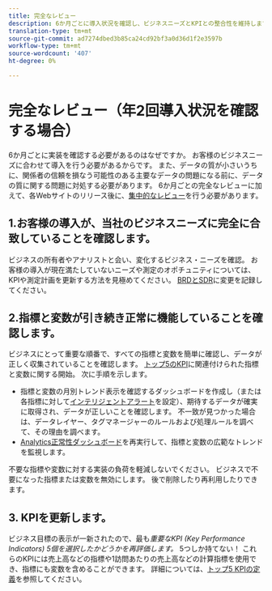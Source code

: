 ```yaml
---
title: 完全なレビュー
description: 6か月ごとに導入状況を確認し、ビジネスニーズとKPIとの整合性を維持します。
translation-type: tm+mt
source-git-commit: ad7274dbed3b85ca24cd92bf3a0d36d1f2e3597b
workflow-type: tm+mt
source-wordcount: '407'
ht-degree: 0%

---
```



# 完全なレビュー（年2回導入状況を確認する場合）

6か月ごとに実装を確認する必要があるのはなぜですか。 お客様のビジネスニーズに合わせて導入を行う必要があるからです。 また、データの質が小さいうちに、関係者の信頼を損なう可能性のある主要なデータの問題になる前に、データの質に関する問題に対処する必要があります。 6か月ごとの完全なレビューに加えて、各Webサイトのリリース後に、[集中的なレビュー](/help/implement/review/focused-review.md)を行う必要があります。

## 1.お客様の導入が、当社のビジネスニーズに完全に合致していることを確認します。

ビジネスの所有者やアナリストと会い、変化するビジネス・ニーズを確認。 お客様の導入が現在満たしていないニーズや測定のオポチュニティについては、KPIや測定計画を更新する方法を見極めてください。 [BRDとSDR](https://experienceleague.adobe.com/docs/analytics-learn/tutorials/implementation/implementation-basics/creating-a-business-requirements-document.html?lang=en#implementation)に変更を記録してください。

## 2.指標と変数が引き続き正常に機能していることを確認します。

ビジネスにとって重要な順番で、すべての指標と変数を簡単に確認し、データが正しく収集されていることを確認します。 [トップ5のKPI](https://experienceleague.adobe.com/docs/analytics/implementation/review/define-kpis.html?lang=en#review)に関連付けられた指標と変数に関する開始。 次に手順を示します。

* 指標と変数の月別トレンド表示を確認するダッシュボードを作成し（または各指標に対して[インテリジェントアラート](https://experienceleague.adobe.com/docs/analytics/analyze/analysis-workspace/virtual-analyst/intelligent-alerts/intellligent-alerts.html#analysis-workspace)を設定）、期待するデータが確実に取得され、データが正しいことを確認します。 不一致が見つかった場合は、データレイヤー、タグマネージャーのルールおよび処理ルールを調べて、その理由を調べます。
* [Analytics正常性ダッシュボード](https://assets.adobe.com/public/9549dbe7-765a-4899-77b8-85cbba1a4252)を再実行して、指標と変数の広範なトレンドを監視します。

不要な指標や変数に対する実装の負荷を軽減しないでください。 ビジネスで不要になった指標または変数を無効にします。 後で削除したり再利用したりできます。

## 3. KPIを更新します。

ビジネス目標の表示が一新されたので、最も&#x200B;*重要なKPI (Key Performance Indicators) 5個を選択したかどうかを再評価します。* 5つしか持てない！ これらのKPIには売上高などの指標や1訪問あたりの売上高などの計算指標を使用でき、指標にも変数を含めることができます。 詳細については、[トップ5 KPIの定義](/help/implement/review/define-kpis.md)を参照してください。
